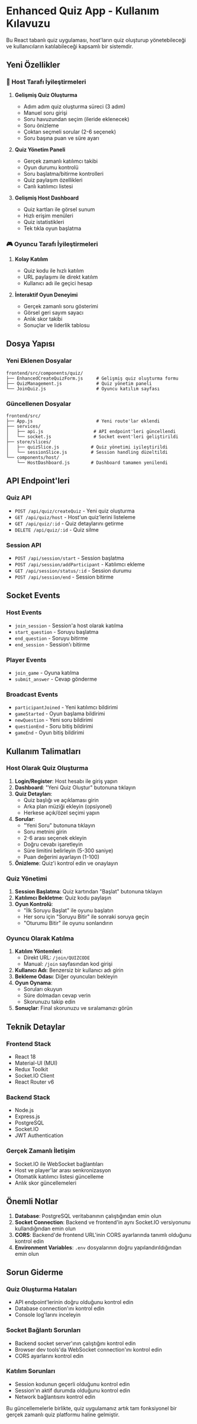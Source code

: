 # Enhanced Quiz App - Kullanım Kılavuzu

Bu React tabanlı quiz uygulaması, host'ların quiz oluşturup yönetebileceği ve kullanıcıların katılabileceği kapsamlı bir sistemdir.

## Yeni Özellikler

### 🎯 Host Tarafı İyileştirmeleri

1. **Gelişmiş Quiz Oluşturma**
   - Adım adım quiz oluşturma süreci (3 adım)
   - Manuel soru girişi
   - Soru havuzundan seçim (ileride eklenecek)
   - Soru önizleme
   - Çoktan seçmeli sorular (2-6 seçenek)
   - Soru başına puan ve süre ayarı

2. **Quiz Yönetim Paneli**
   - Gerçek zamanlı katılımcı takibi
   - Oyun durumu kontrolü
   - Soru başlatma/bitirme kontrolleri
   - Quiz paylaşım özellikleri
   - Canlı katılımcı listesi

3. **Gelişmiş Host Dashboard**
   - Quiz kartları ile görsel sunum
   - Hızlı erişim menüleri
   - Quiz istatistikleri
   - Tek tıkla oyun başlatma

### 🎮 Oyuncu Tarafı İyileştirmeleri

1. **Kolay Katılım**
   - Quiz kodu ile hızlı katılım
   - URL paylaşımı ile direkt katılım
   - Kullanıcı adı ile geçici hesap

2. **İnteraktif Oyun Deneyimi**
   - Gerçek zamanlı soru gösterimi
   - Görsel geri sayım sayacı
   - Anlık skor takibi
   - Sonuçlar ve liderlik tablosu

## Dosya Yapısı

### Yeni Eklenen Dosyalar

```
frontend/src/components/quiz/
├── EnhancedCreateQuizForm.js     # Gelişmiş quiz oluşturma formu
├── QuizManagement.js             # Quiz yönetim paneli
└── JoinQuiz.js                   # Oyuncu katılım sayfası
```

### Güncellenen Dosyalar

```
frontend/src/
├── App.js                        # Yeni route'lar eklendi
├── services/
│   ├── api.js                   # API endpoint'leri güncellendi
│   └── socket.js                # Socket event'leri geliştirildi
├── store/slices/
│   ├── quizSlice.js            # Quiz yönetimi iyileştirildi
│   └── sessionSlice.js         # Session handling düzeltildi
└── components/host/
    └── HostDashboard.js        # Dashboard tamamen yenilendi
```

## API Endpoint'leri

### Quiz API
- `POST /api/quiz/createQuiz` - Yeni quiz oluşturma
- `GET /api/quiz/host` - Host'un quiz'lerini listeleme
- `GET /api/quiz/:id` - Quiz detaylarını getirme
- `DELETE /api/quiz/:id` - Quiz silme

### Session API
- `POST /api/session/start` - Session başlatma
- `POST /api/session/addParticipant` - Katılımcı ekleme
- `GET /api/session/status/:id` - Session durumu
- `POST /api/session/end` - Session bitirme

## Socket Events

### Host Events
- `join_session` - Session'a host olarak katılma
- `start_question` - Soruyu başlatma
- `end_question` - Soruyu bitirme
- `end_session` - Session'ı bitirme

### Player Events
- `join_game` - Oyuna katılma
- `submit_answer` - Cevap gönderme

### Broadcast Events
- `participantJoined` - Yeni katılımcı bildirimi
- `gameStarted` - Oyun başlama bildirimi
- `newQuestion` - Yeni soru bildirimi
- `questionEnd` - Soru bitiş bildirimi
- `gameEnd` - Oyun bitiş bildirimi

## Kullanım Talimatları

### Host Olarak Quiz Oluşturma

1. **Login/Register**: Host hesabı ile giriş yapın
2. **Dashboard**: "Yeni Quiz Oluştur" butonuna tıklayın
3. **Quiz Detayları**: 
   - Quiz başlığı ve açıklaması girin
   - Arka plan müziği ekleyin (opsiyonel)
   - Herkese açık/özel seçimi yapın
4. **Sorular**:
   - "Yeni Soru" butonuna tıklayın
   - Soru metnini girin
   - 2-6 arası seçenek ekleyin
   - Doğru cevabı işaretleyin
   - Süre limitini belirleyin (5-300 saniye)
   - Puan değerini ayarlayın (1-100)
5. **Önizleme**: Quiz'i kontrol edin ve onaylayın

### Quiz Yönetimi

1. **Session Başlatma**: Quiz kartından "Başlat" butonuna tıklayın
2. **Katılımcı Bekletme**: Quiz kodu paylaşın
3. **Oyun Kontrolü**:
   - "İlk Soruyu Başlat" ile oyunu başlatın
   - Her soru için "Soruyu Bitir" ile sonraki soruya geçin
   - "Oturumu Bitir" ile oyunu sonlandırın

### Oyuncu Olarak Katılma

1. **Katılım Yöntemleri**:
   - Direkt URL: `/join/QUIZCODE`
   - Manual: `/join` sayfasından kod girişi
2. **Kullanıcı Adı**: Benzersiz bir kullanıcı adı girin
3. **Bekleme Odası**: Diğer oyuncuları bekleyin
4. **Oyun Oynama**:
   - Soruları okuyun
   - Süre dolmadan cevap verin
   - Skorunuzu takip edin
5. **Sonuçlar**: Final skorunuzu ve sıralamanızı görün

## Teknik Detaylar

### Frontend Stack
- React 18
- Material-UI (MUI)
- Redux Toolkit
- Socket.IO Client
- React Router v6

### Backend Stack  
- Node.js
- Express.js
- PostgreSQL
- Socket.IO
- JWT Authentication

### Gerçek Zamanlı İletişim
- Socket.IO ile WebSocket bağlantıları
- Host ve player'lar arası senkronizasyon
- Otomatik katılımcı listesi güncelleme
- Anlık skor güncellemeleri

## Önemli Notlar

1. **Database**: PostgreSQL veritabanının çalıştığından emin olun
2. **Socket Connection**: Backend ve frontend'in aynı Socket.IO versiyonunu kullandığından emin olun
3. **CORS**: Backend'de frontend URL'inin CORS ayarlarında tanımlı olduğunu kontrol edin
4. **Environment Variables**: `.env` dosyalarının doğru yapılandırıldığından emin olun

## Sorun Giderme

### Quiz Oluşturma Hataları
- API endpoint'lerinin doğru olduğunu kontrol edin
- Database connection'ını kontrol edin
- Console log'larını inceleyin

### Socket Bağlantı Sorunları
- Backend socket server'ının çalıştığını kontrol edin
- Browser dev tools'da WebSocket connection'ını kontrol edin
- CORS ayarlarını kontrol edin

### Katılım Sorunları
- Session kodunun geçerli olduğunu kontrol edin
- Session'ın aktif durumda olduğunu kontrol edin
- Network bağlantısını kontrol edin

Bu güncellemelerle birlikte, quiz uygulamanız artık tam fonksiyonel bir gerçek zamanlı quiz platformu haline gelmiştir.

